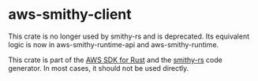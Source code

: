 # aws-smithy-client

This crate is no longer used by smithy-rs and is deprecated. Its equivalent logic is now in aws-smithy-runtime-api and aws-smithy-runtime.

<!-- anchor_start:footer -->
This crate is part of the [AWS SDK for Rust](https://awslabs.github.io/aws-sdk-rust/) and the [smithy-rs](https://github.com/smithy-lang/smithy-rs) code generator. In most cases, it should not be used directly.
<!-- anchor_end:footer -->
